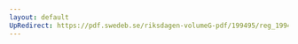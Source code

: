 ```yaml
---
layout: default
UpRedirect: https://pdf.swedeb.se/riksdagen-volumeG-pdf/199495/reg_199495/reg_199495_0350.pdf
---
```

